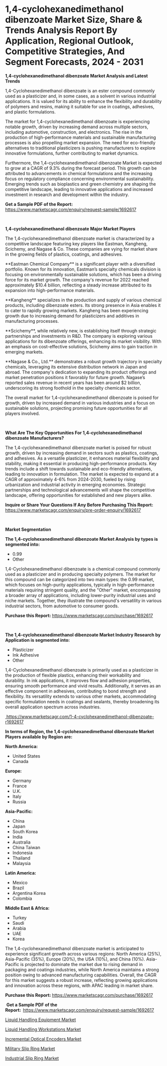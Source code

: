 <p><h1>1,4-cyclohexanedimethanol dibenzoate Market Size, Share & Trends Analysis Report By Application, Regional Outlook, Competitive Strategies, And Segment Forecasts, 2024 - 2031</h1></p><p><strong>1,4-cyclohexanedimethanol dibenzoate Market Analysis and Latest Trends</strong></p>
<p><p>1,4-Cyclohexanedimethanol dibenzoate is an ester compound commonly used as a plasticizer and, in some cases, as a solvent in various industrial applications. It is valued for its ability to enhance the flexibility and durability of polymers and resins, making it suitable for use in coatings, adhesives, and plastic formulations. </p><p>The market for 1,4-cyclohexanedimethanol dibenzoate is experiencing notable growth, driven by increasing demand across multiple sectors, including automotive, construction, and electronics. The rise in the production of high-performance materials and sustainable manufacturing processes is also propelling market expansion. The need for eco-friendly alternatives to traditional plasticizers is pushing manufacturers to explore innovative formulations, further contributing to market dynamics.</p><p>Furthermore, the 1,4-cyclohexanedimethanol dibenzoate Market is expected to grow at a CAGR of 9.3% during the forecast period. This growth can be attributed to advancements in chemical formulations and the increasing focus on regulatory compliance concerning environmental sustainability. Emerging trends such as bioplastics and green chemistry are shaping the competitive landscape, leading to innovative applications and increased investment in research and development within the industry.</p></p>
<p><strong>Get a Sample PDF of the Report:&nbsp;</strong> <a href="https://www.marketscagr.com/enquiry/request-sample/1692617?utm_campaign=1610&utm_medium=2&utm_source=Github&utm_content=ia&utm_term=20102024&utm_id=14-cyclohexanedimethanol-dibenzoate">https://www.marketscagr.com/enquiry/request-sample/1692617</a></p>
<p>&nbsp;</p>
<p><strong>1,4-cyclohexanedimethanol dibenzoate Major Market Players</strong></p>
<p><p>The 1,4-cyclohexanedimethanol dibenzoate market is characterized by a competitive landscape featuring key players like Eastman, Kangheng, Scichemy, and Nagase & Co. These companies are vying for market share in the growing fields of plastics, coatings, and adhesives.</p><p>**Eastman Chemical Company** is a significant player with a diversified portfolio. Known for its innovation, Eastman’s specialty chemicals division is focusing on environmentally sustainable solutions, which has been a driving force for its market growth. The company's revenue for 2022 reached approximately $10.4 billion, reflecting a steady increase attributed to its expansion into high-performance materials.</p><p>**Kangheng** specializes in the production and supply of various chemical products, including dibenzoate esters. Its strong presence in Asia enables it to cater to rapidly growing markets. Kangheng has been experiencing growth due to increasing demand for plasticizers and additives in manufacturing processes.</p><p>**Scichemy**, while relatively new, is establishing itself through strategic partnerships and investments in R&D. The company is exploring various applications for its dibenzoate offerings, enhancing its market visibility. With an emphasis on cost-effective solutions, Scichemy aims to gain traction in emerging markets.</p><p>**Nagase & Co., Ltd.** demonstrates a robust growth trajectory in specialty chemicals, leveraging its extensive distribution network in Japan and abroad. The company's dedication to expanding its product offerings and market penetration positions it favorably for future growth. Nagase’s reported sales revenue in recent years has been around $2 billion, underscoring its strong foothold in the specialty chemicals sector.</p><p>The overall market for 1,4-cyclohexanedimethanol dibenzoate is poised for growth, driven by increased demand in various industries and a focus on sustainable solutions, projecting promising future opportunities for all players involved.</p></p>
<p>&nbsp;</p>
<p><strong>What Are The Key Opportunities For 1,4-cyclohexanedimethanol dibenzoate Manufacturers?</strong></p>
<p><p>The 1,4-cyclohexanedimethanol dibenzoate market is poised for robust growth, driven by increasing demand in sectors such as plastics, coatings, and adhesives. As a versatile plasticizer, it enhances material flexibility and stability, making it essential in producing high-performance products. Key trends include a shift towards sustainable and eco-friendly alternatives, leading to innovation in formulation. The market is expected to expand at a CAGR of approximately 4-6% from 2024-2030, fueled by rising urbanization and industrial activity in emerging economies. Strategic partnerships and technological advancements will shape the competitive landscape, offering opportunities for established and new players alike.</p></p>
<p><strong>Inquire or Share Your Questions If Any Before Purchasing This Report:</strong> <a href="https://www.marketscagr.com/enquiry/pre-order-enquiry/1692617?utm_campaign=1610&utm_medium=2&utm_source=Github&utm_content=ia&utm_term=20102024&utm_id=14-cyclohexanedimethanol-dibenzoate">https://www.marketscagr.com/enquiry/pre-order-enquiry/1692617</a></p>
<p>&nbsp;</p>
<p><strong>Market Segmentation</strong></p>
<p><strong>The 1,4-cyclohexanedimethanol dibenzoate Market Analysis by types is segmented into:</strong></p>
<p><ul><li>0.99</li><li>Other</li></ul></p>
<p><p>1,4-Cyclohexanedimethanol dibenzoate is a chemical compound commonly used as a plasticizer and in producing specialty polymers. The market for this compound can be categorized into two main types: the 0.99 market, which focuses on high-purity applications, typically in high-performance materials requiring stringent quality, and the "Other" market, encompassing a broader array of applications, including lower-purity industrial uses and niche markets. Together, they illustrate the compound's versatility in various industrial sectors, from automotive to consumer goods.</p></p>
<p><strong>Purchase this Report:&nbsp;</strong><a href="https://www.marketscagr.com/purchase/1692617?utm_campaign=1610&utm_medium=2&utm_source=Github&utm_content=ia&utm_term=20102024&utm_id=14-cyclohexanedimethanol-dibenzoate">https://www.marketscagr.com/purchase/1692617</a></p>
<p>&nbsp;</p>
<p><strong>The 1,4-cyclohexanedimethanol dibenzoate Market Industry Research by Application is segmented into:</strong></p>
<p><ul><li>Plasticizer</li><li>Ink Adhesive</li><li>Other</li></ul></p>
<p><p>1,4-Cyclohexanedimethanol dibenzoate is primarily used as a plasticizer in the production of flexible plastics, enhancing their workability and durability. In ink applications, it improves flow and adhesion properties, ensuring smooth performance and vivid results. Additionally, it serves as an effective component in adhesives, contributing to bond strength and flexibility. Its versatility extends to various other markets, accommodating specific formulation needs in coatings and sealants, thereby broadening its overall application spectrum across industries.</p></p>
<p><a href="https://www.marketscagr.com/1-4-cyclohexanedimethanol-dibenzoate-r1692617?utm_campaign=1610&utm_medium=2&utm_source=Github&utm_content=ia&utm_term=20102024&utm_id=14-cyclohexanedimethanol-dibenzoate">&nbsp;https://www.marketscagr.com/1-4-cyclohexanedimethanol-dibenzoate-r1692617</a></p>
<p><strong>In terms of Region, the 1,4-cyclohexanedimethanol dibenzoate Market Players available by Region are:</strong></p>
<p>
    <p> <strong> North America: </strong>
        <ul>
            <li>United States</li>
            <li>Canada</li>
        </ul>
        </p> 
    <p> <strong> Europe: </strong>
        <ul>
            <li>Germany</li>
            <li>France</li>
            <li>U.K.</li>
            <li>Italy</li>
            <li>Russia</li>
        </ul>
        </p> 
    <p> <strong> Asia-Pacific: </strong>
        <ul>
            <li>China</li>
            <li>Japan</li>
            <li>South Korea</li>
            <li>India</li>
            <li>Australia</li>
            <li>China Taiwan</li>
            <li>Indonesia</li>
            <li>Thailand</li>
            <li>Malaysia</li>
        </ul>
        </p> 
    <p> <strong> Latin America: </strong>
        <ul>
            <li>Mexico</li>
            <li>Brazil</li>
            <li>Argentina Korea</li>
            <li>Colombia</li>
        </ul>
        </p> 
    <p> <strong> Middle East & Africa: </strong>
        <ul>
            <li>Turkey</li>
            <li>Saudi</li>
            <li>Arabia</li>
            <li>UAE</li>
            <li>Korea</li>
        </ul>
    </p>
    </p>
<p><p>The 1,4-cyclohexanedimethanol dibenzoate market is anticipated to experience significant growth across various regions: North America (25%), Asia-Pacific (35%), Europe (20%), the USA (10%), and China (10%). Asia-Pacific is projected to dominate the market due to rising demand in packaging and coatings industries, while North America maintains a strong position owing to advanced manufacturing capabilities. Overall, the CAGR for this market suggests a robust increase, reflecting growing applications and innovation across these regions, with APAC leading in market share.</p></p>
<p><strong>Purchase this Report: </strong><a href="https://www.marketscagr.com/purchase/1692617?utm_campaign=1610&utm_medium=2&utm_source=Github&utm_content=ia&utm_term=20102024&utm_id=14-cyclohexanedimethanol-dibenzoate">https://www.marketscagr.com/purchase/1692617</a></p>
<p>&nbsp;<strong>Get a Sample PDF of the Report:&nbsp;&nbsp;</strong><a href="https://www.marketscagr.com/enquiry/request-sample/1692617?utm_campaign=1610&utm_medium=2&utm_source=Github&utm_content=ia&utm_term=20102024&utm_id=14-cyclohexanedimethanol-dibenzoate">https://www.marketscagr.com/enquiry/request-sample/1692617</a></p>
<p><strong></strong></p>
<p><p><a href="https://www.linkedin.com/pulse/future-trends-global-liquid-handling-equipment-market-insights-q7pwc?utm_campaign=1610&utm_medium=2&utm_source=Github&utm_content=ia&utm_term=20102024&utm_id=14-cyclohexanedimethanol-dibenzoate">Liquid Handling Equipment Market</a></p><p><a href="https://www.linkedin.com/pulse/liquid-handling-workstations-market-overview-forecast-2024-2031-vc5qc?utm_campaign=1610&utm_medium=2&utm_source=Github&utm_content=ia&utm_term=20102024&utm_id=14-cyclohexanedimethanol-dibenzoate">Liquid Handling Workstations Market</a></p><p><a href="https://www.linkedin.com/pulse/in-depth-analysis-global-incremental-optical-encoders-market-3s1vc?utm_campaign=1610&utm_medium=2&utm_source=Github&utm_content=ia&utm_term=20102024&utm_id=14-cyclohexanedimethanol-dibenzoate">Incremental Optical Encoders Market</a></p><p><a href="https://www.linkedin.com/pulse/investment-opportunities-military-slip-ring-sector-risk-analysis-cbcxc?utm_campaign=1610&utm_medium=2&utm_source=Github&utm_content=ia&utm_term=20102024&utm_id=14-cyclohexanedimethanol-dibenzoate">Military Slip Ring Market</a></p><p><a href="https://www.linkedin.com/pulse/global-industrial-slip-ring-market-forecast-2024-2031-trends-4vnqc?utm_campaign=1610&utm_medium=2&utm_source=Github&utm_content=ia&utm_term=20102024&utm_id=14-cyclohexanedimethanol-dibenzoate">Industrial Slip Ring Market</a></p></p>